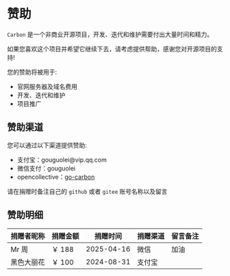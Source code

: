 # 赞助

`Carbon` 是一个非商业开源项目，开发、迭代和维护需要付出大量时间和精力。

如果您喜欢这个项目并希望它继续下去，请考虑提供帮助，感谢您对开源项目的支持!

您的赞助将被用于:
- 官网服务器及域名费用
- 开发、迭代和维护
- 项目推广

## 赞助渠道

您可以通过以下渠道提供赞助:

<ul class="simple-list">
    <li>
        支付宝：gouguolei@vip.qq.com
    </li>
    <li>
        微信支付：gouguolei
    </li>
    <li>
        opencollective：<a target="_blank" rel="noreferrer" href="https://opencollective.com/go-carbon">go-carbon</a>
    </li>
</ul>

请在捐赠时备注自己的 `github` 或者 `gitee` 账号名称以及留言

## 赞助明细
| 捐赠者昵称 | 捐赠金额  | 捐赠时间  | 捐赠渠道 | 留言备注 |
|:------|-------|---------|------|------|
| Mr 周  | ￥ 188 | 2025-04-16 | 微信   | 加油   |
| 黑色大丽花 | ￥ 100 | 2024-08-31 | 支付宝  |      |


